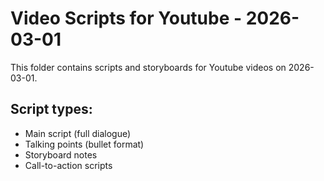 # Video Scripts for Youtube - 2026-03-01

This folder contains scripts and storyboards for Youtube videos on 2026-03-01.

## Script types:
- Main script (full dialogue)
- Talking points (bullet format)
- Storyboard notes
- Call-to-action scripts
